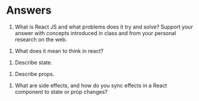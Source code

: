 # Answers

1. What is React JS and what problems does it try and solve? Support your answer with concepts introduced in class and from your personal research on the web.
<!-- React is a Javascript library that optimizes fetching of rapidly changing data -->
1. What does it mean to think in react?
<!-- To build a single app through passing down information through components -->
1. Describe state.
<!-- States are stored data that can be dynamicly changed -->
1. Describe props.
<!-- Props are properties that are passed from parent component to child components -->
1. What are side effects, and how do you sync effects in a React component to state or prop changes?
<!-- Side effects are anything that can affect something outside of the scope of the function being executed -->
